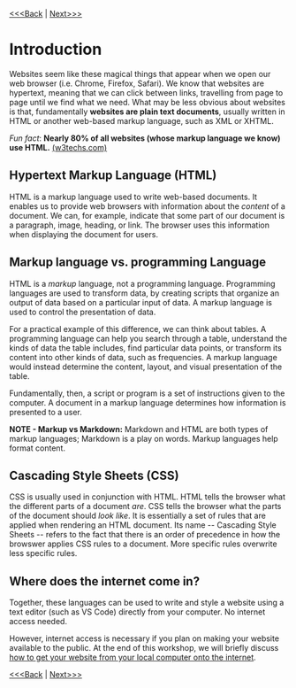 [<<<Back](../README.md) | [Next>>>](02-opening_activity.md)

# Introduction

Websites seem like these magical things that appear when we open our web browser (i.e. Chrome, Firefox, Safari). We know that websites are hypertext, meaning that we can click between links, travelling from page to page until we find what we need. What may be less obvious about websites is that, fundamentally **websites are plain text documents**, usually written in HTML or another web-based markup language, such as XML or XHTML.

*Fun fact*: **Nearly 80% of all websites (whose markup language we know) use HTML.** 
[(w3techs.com)](https://w3techs.com/technologies/details/ml-html/all/all)

## Hypertext Markup Language (HTML)

HTML is a markup language used to write web-based documents. It enables us to provide web browsers with information about the *content* of a document.  We can, for example, indicate that some part of our document is a paragraph, image, heading, or link. The browser uses this information when displaying the document for users.

## Markup language vs. programming Language

HTML is a *markup* language, not a programming language. Programming languages are used to transform data, by creating scripts that organize an output of data based on a particular input of data. A markup language is used to control the presentation of data.

For a practical example of this difference, we can think about tables. A programming language can help you search through a table, understand the kinds of data the table includes, find particular data points, or transform its content into other kinds of data, such as frequencies. A markup language would instead determine the content, layout, and visual presentation of the table.

Fundamentally, then, a script or program is a set of instructions given to the computer. A document in a markup language determines how information is presented to a user.

**NOTE - Markup vs Markdown:** Markdown and HTML are both types of markup languages; Markdown is a play on words. Markup languages help format content. 

## Cascading Style Sheets (CSS)

CSS is usually used in conjunction with HTML. HTML tells the browser what the different parts of a document *are*. CSS tells the browser what the parts of the document should *look like*. It is essentially a set of rules that are applied when rendering an HTML document. Its name -- Cascading Style Sheets -- refers to the fact that there is an order of precedence in how the browswer applies CSS rules to a document. More specific rules overwrite less specific rules.

## Where does the internet come in?

Together, these languages can be used to write and style a website using a text editor (such as VS Code) directly from your computer. No internet access needed. 

However, internet access is necessary if you plan on making your website available to the public. At the end of this workshop, we will briefly discuss [how to get your website from your local computer onto the internet](public.md).

[<<<Back](../README.md) | [Next>>>](02-opening_activity.md)
